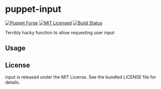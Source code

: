puppet-input
==============

[![Puppet Forge](https://img.shields.io/puppetforge/v/halyard/input.svg)](https://forge.puppetlabs.com/halyard/input)
[![MIT Licensed](https://img.shields.io/badge/license-MIT-green.svg)](https://tldrlegal.com/license/mit-license)
[![Build Status](https://img.shields.io/travis/com/halyard/puppet-input.svg)](https://travis-ci.com/halyard/puppet-input)

Terribly hacky function to allow requesting user input

## Usage

## License

input is released under the MIT License. See the bundled LICENSE file for details.

